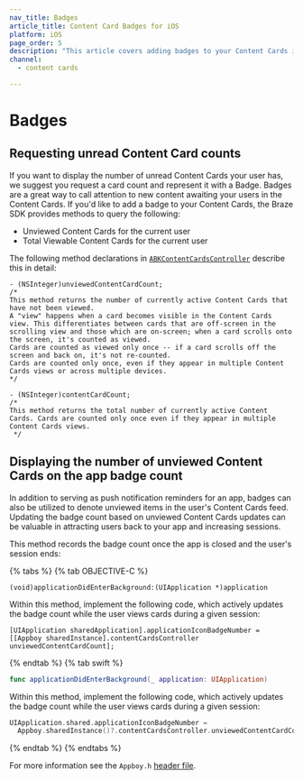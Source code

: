 ```yaml
---
nav_title: Badges
article_title: Content Card Badges for iOS
platform: iOS
page_order: 5
description: "This article covers adding badges to your Content Cards in your iOS application."
channel:
  - content cards

---
```


# Badges

## Requesting unread Content Card counts

If you want to display the number of unread Content Cards your user has, we suggest you request a card count and represent it with a Badge. Badges are a great way to call attention to new content awaiting your users in the Content Cards. If you'd like to add a badge to your Content Cards, the Braze SDK provides methods to query the following:

- Unviewed Content Cards for the current user
- Total Viewable Content Cards for the current user

The following method declarations in [`ABKContentCardsController`](https://appboy.github.io/appboy-ios-sdk/docs/interface_a_b_k_content_cards_controller.html) describe this in detail:

```objc
- (NSInteger)unviewedContentCardCount;
/*
This method returns the number of currently active Content Cards that have not been viewed.
A "view" happens when a card becomes visible in the Content Cards view. This differentiates between cards that are off-screen in the scrolling view and those which are on-screen; when a card scrolls onto the screen, it's counted as viewed.
Cards are counted as viewed only once -- if a card scrolls off the screen and back on, it's not re-counted.
Cards are counted only once, even if they appear in multiple Content Cards views or across multiple devices.
*/

- (NSInteger)contentCardCount;
/* 
This method returns the total number of currently active Content Cards. Cards are counted only once even if they appear in multiple Content Cards views.
 */
```

## Displaying the number of unviewed Content Cards on the app badge count

In addition to serving as push notification reminders for an app, badges can also be utilized to denote unviewed items in the user's Content Cards feed. Updating the badge count based on unviewed Content Cards updates can be valuable in attracting users back to your app and increasing sessions.

This method records the badge count once the app is closed and the user's session ends:

{% tabs %}
{% tab OBJECTIVE-C %}

```objc
(void)applicationDidEnterBackground:(UIApplication *)application
```

Within this method, implement the following code, which actively updates the badge count while the user views cards during a given session:

```objc
[UIApplication sharedApplication].applicationIconBadgeNumber = [[Appboy sharedInstance].contentCardsController unviewedContentCardCount];
```

{% endtab %}
{% tab swift %}

```swift
func applicationDidEnterBackground(_ application: UIApplication)
```

Within this method, implement the following code, which actively updates the badge count while the user views cards during a given session:

```swift
UIApplication.shared.applicationIconBadgeNumber =
  Appboy.sharedInstance()?.contentCardsController.unviewedContentCardCount() ?? 0
```

{% endtab %}
{% endtabs %}

For more information see the `Appboy.h` [header file](https://github.com/Appboy/appboy-ios-sdk/blob/master/AppboyKit/include/Appboy.h).
